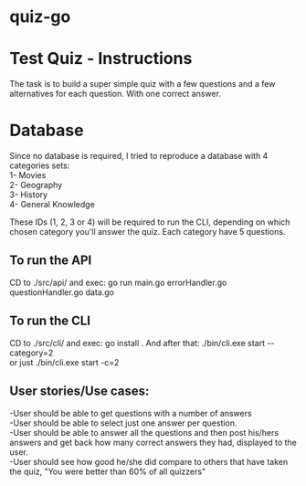 # quiz-go

# Test Quiz - Instructions
The task is to build a super simple quiz with a few questions and a few alternatives for each question. With one correct answer.

# Database
Since no database is required, I tried to reproduce a database with 4 categories sets:<br/>
1- Movies<br/>
2- Geography<br/>
3- History<br/>
4- General Knowledge

These IDs (1, 2, 3 or 4) will be required to run the CLI, depending on which chosen category you'll answer the quiz.
Each category have 5 questions.

## To run the API

CD to ./src/api/ and exec: go run main.go errorHandler.go questionHandler.go data.go

## To run the CLI
CD to ./src/cli/ and exec: go install . And after that: ./bin/cli.exe start --category=2<br/>
or just ./bin/cli.exe start -c=2


## User stories/Use cases: <br/>
-User should be able to get questions with a number of answers<br/>
-User should be able to select just one answer per question.<br/>
-User should be able to answer all the questions and then post his/hers answers and get back how many correct answers they had, displayed to the user.<br/>
-User should see how good he/she did compare to others that have taken the quiz, "You were better than 60% of all quizzers"<br/>
